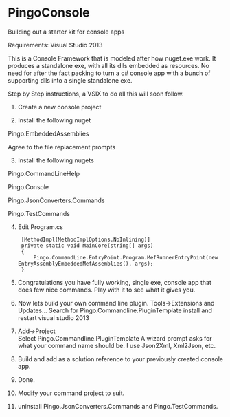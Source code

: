 # PingoConsole
Building out a starter kit for console apps

Requirements: Visual Studio 2013

This is a Console Framework that is modeled after how nuget.exe work.  It produces a standalone exe, with all its dlls embedded as resources.  No need for after the fact packing to turn a c# console app with a bunch of supporting dlls into a single standalone exe.  

Step by Step instructions, a VSIX to do all this will soon follow.

1. Create a new console project

2. Install the following nuget

  Pingo.EmbeddedAssemblies

  Agree to the file replacement prompts

3. Install the following nugets 

  Pingo.CommandLineHelp
  
  Pingo.Console
  
  Pingo.JsonConverters.Commands
  
  Pingo.TestCommands

4. Edit Program.cs

        [MethodImpl(MethodImplOptions.NoInlining)]
        private static void MainCore(string[] args)
        {
            Pingo.CommandLine.EntryPoint.Program.MefRunnerEntryPoint(new EntryAssemblyEmbeddedMefAssemblies(), args);
        }
        
5. Congratulations you have fully working, single exe, console app that does few nice commands.  Play with it to see what it gives you.

6. Now lets build your own command line plugin.
  Tools->Extensions and Updates...
  Search for Pingo.Commandline.PluginTemplate
  install and restart visual studio 2013

7. Add->Project   
  Select Pingo.Commandline.PluginTemplate
  A wizard prompt asks for what your command name should be.  I use Json2Xml, Xml2Json, etc.

8. Build and add as a solution reference to your previously created console app.

9. Done.  

10. Modify your command project to suit.

11. uninstall Pingo.JsonConverters.Commands and Pingo.TestCommands.












